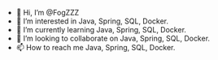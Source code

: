 - 👋 Hi, I’m @FogZZZ
- 👀 I’m interested in Java, Spring, SQL, Docker.
- 🌱 I’m currently learning Java, Spring, SQL, Docker.
- 💞️ I’m looking to collaborate on Java, Spring, SQL, Docker.
- 📫 How to reach me Java, Spring, SQL, Docker.

<!---
FogZZZ/FogZZZ is a ✨ special ✨ repository because its `README.md` (this file) appears on your GitHub profile.
You can click the Preview link to take a look at your changes.
--->
